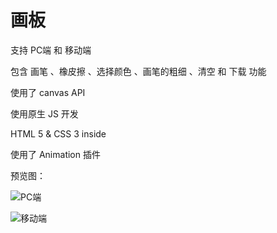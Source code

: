 # 画板

支持 PC端 和 移动端

包含 画笔 、橡皮擦 、选择颜色 、画笔的粗细 、清空 和 下载 功能

使用了 canvas API

使用原生 JS 开发

HTML 5 & CSS 3 inside

使用了 Animation 插件

预览图：

![PC端](https://i.loli.net/2018/01/03/5a4baf2938107.png)

![移动端](https://i.loli.net/2018/01/03/5a4bb00eb0f39.png)



